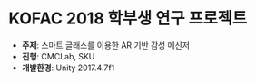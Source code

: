 # KOFAC 2018 학부생 연구 프로젝트
* **주제**: 스마트 글래스를 이용한 AR 기반 감성 메신저
* **진행**: CMCLab, SKU
* **개발환경**: Unity 2017.4.7f1
